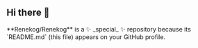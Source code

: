 ## Hi there 👋

<!--Drifted Drafts--!>
**Renekog/Renekog** is a ✨ _special_ ✨ repository because its `README.md` (this file) appears on your GitHub profile.

<!--Drifted Drafts--!>

